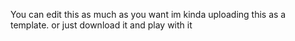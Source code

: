 You can edit this as much as you want im kinda uploading this as a template.
or just download it and play with it
